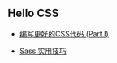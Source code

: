 ## Hello CSS

- [编写更好的CSS代码 (Part I)](https://mp.weixin.qq.com/s/0HGZQKAwdxWHOJRgNecPgA)

- [Sass 实用技巧](https://mp.weixin.qq.com/s/cTXYEZbRfxRZ9X5W622PVA)